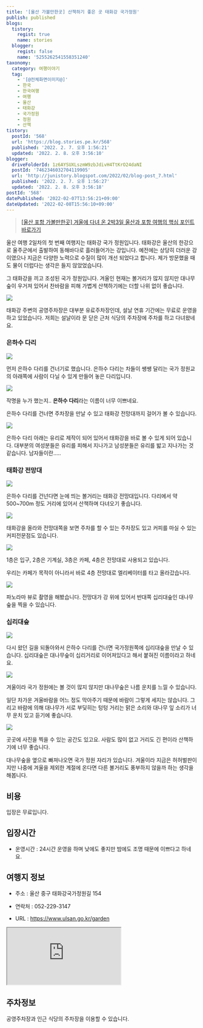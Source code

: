 ```yaml
---
title: '[울산 가볼만한곳] 산책하기 좋은 곳 태화강 국가정원'
publish: published
blogs:
  tistory:
    regist: true
    name: stories
  blogger:
    regist: false
    name: '5255262541558351240'
taxonomy:
  category: 여행이야기
  tag:
    - '[@전체화면이미지@]'
    - 한국
    - 한국여행
    - 여행
    - 울산
    - 태화강
    - 국가정원
    - 정원
    - 산책
tistory:
  postId: '568'
  url: 'https://blog.stories.pe.kr/568'
  published: '2022. 2. 7. 오후 1:56:21'
  updated: '2022. 2. 8. 오후 3:56:10'
blogger:
  driveFolderId: 1z6AYSUXLszmW9zbJdivH4TtKrO24daNI
  postId: '7462346032704119905'
  url: 'http://junistory.blogspot.com/2022/02/blog-post_7.html'
  published: '2022. 2. 7. 오후 1:56:27'
  updated: '2022. 2. 8. 오후 3:56:18'
postId: '568'
datePublished: '2022-02-07T13:56:21+09:00'
dateUpdated: '2022-02-08T15:56:10+09:00'
---
```


> [[울산 포항 가볼만한곳] 겨울에 다녀 온 2박3일 울산과 포항 여행의 핵심 포인트 바로가기](https://blog.stories.pe.kr/565)

울산 여행 2일차의 첫 번째 여행지는 태화강 국가 정원입니다. 태화강은 울산의 한강으로 울주군에서 출발하여 동해바다로 흘러들어가는 강입니다. 예전에는 상당히 더러운 강이였으나 지금은 다양한 노력으로 수질이 많이 개선 되었다고 합니다. 제가 방문했을 때도 물이 더럽다는 생각은 들지 않았었습니다.

그 태화강을 끼고 조성된 국가 정원입니다. 겨울인 현재는 볼거리가 많지 않지만 대나무숲이 우거져 있어서 찬바람을 피해 가볍게 산책하기에는 더할 나위 없이 좋습니다.

![](./images/njo2_20220201_120035-01.jpeg)

태화강 주변의 공영주차장은 대부분 유료주차장인데, 설날 연휴 기간에는 무료로 운영을 하고 있었습니다. 저희는 설날이라 문 닫은 근처 식당의 주차장에 주차를 하고 다녀왔네요.

### 은하수 다리

![](./images/njo2_20220201_120136-01.jpeg)

먼저 은하수 다리를 건너기로 했습니다. 은하수 다리는 차들이 쌩쌩 달리는 국가 정원교의 아래쪽에 사람이 다닐 수 있게 만들어 놓은 다리입니다.

![](./images/njo2_20220201_120241-01.jpeg)

작명을 누가 했는지.. **은하수 다리**라는 이름이 너무 이쁘네요.

은하수 다리를 건너면 주차장을 만날 수 있고 태화강 전망대까지 걸어가 볼 수 있습니다.

![](./images/njo2_20220201_120427-01.jpeg)

은하수 다리 아래는 유리로 제작이 되어 있어서 태화강을 바로 볼 수 있게 되어 있습니다. 대부분의 여성분들은 유리를 피해서 지나가고 남성분들은 유리를 밟고 지나가는 것 같습니다. 남자들이란.....

### 태화강 전망대

![](./images/njo2_20220201_121511-01.jpeg)

은하수 다리를 건넌다면 눈에 띄는 볼거리는 태화강 전망대입니다. 다리에서 약 500~700m 정도 거리에 있어서 산책하며 다녀오기 좋습니다.

![](./images/njo2_20220201_122717-01.jpeg)

태화강을 올라와 전망대쪽을 보면 주차를 할 수 있는 주차장도 있고 커피를 마실 수 있는 커피전문점도 있습니다.

![](./images/njo2_20220201_122048-01.jpeg)

1층은 입구, 2층은 기계실, 3층은 카페, 4층은 전망대로 사용되고 있습니다.

우리는 카페가 목적이 아니라서 바로 4층 전망대로 엘리베이터를 타고 올라갔습니다.

![](./images/njo2_20220201_122309-01.jpeg)

파노라마 뷰로 촬영을 해봤습니다. 전망대가 강 위에 있어서 반대쪽 십리대숲인 대나무숲을 찍을 수 있습니다.

### 십리대숲

![](./images/njo2_20220201_125218-01.jpeg)

다시 왔던 길을 되돌아와서 은하수 다리를 건너면 국가정원쪽에 십리대숲을 만날 수 있습니다. 십리대숲은 대나무숲이 십리거리로 이어져있다고 해서 붙혀진 이름이라고 하네요.

![](./images/njo2_20220201_125323-01.jpeg)

겨울이라 국가 정원에는 볼 것이 많지 않지만 대나무숲은 나름 운치를 느낄 수 있습니다.

일단 차가운 겨울바람을 어느 정도 막아주기 때문에 바람이 그렇게 세지는 않습니다. 그리고 바람에 의해 대나무가 서로 부딪히는 텅텅 거리는 맑은 소리와 대나무 잎 소리가 너무 운치 있고 듣기에 좋습니다.

![](./images/njo2_20220201_125748-01.jpeg)

곳곳에 사진을 찍을 수 있는 공간도 있고요. 사람도 많이 없고 거리도 긴 편이라 산책하기에 너무 좋습니다.

대나무숲을 옆으로 빠져나오면 국가 정원 자리가 있습니다. 겨울이라 지금은 허허벌판이지만 나중에 겨울을 제외한 계절에 온다면 다른 볼거리도 풍부하지 않을까 하는 생각을 해봅니다.

## 비용

입장은 무료입니다.

## 입장시간

- 운영시간 : 24시간 운영을 하며 낮에도 좋지만 밤에도 조명 때문에 이쁘다고 하네요.

## 여행지 정보

- 주소 : 울산 중구 태화강국가정원길 154

- 연락처 : 052-229-3147

- URL : https://www.ulsan.go.kr/garden

<div class='embed-responsive embed-responsive-16by9'>

<iframe src='https://www.google.com/maps/embed?pb=!1m18!1m12!1m3!1d3246.240005005093!2d129.29403491553236!3d35.547774344886506!2m3!1f0!2f0!3f0!3m2!1i1024!2i768!4f13.1!3m3!1m2!1s0x35663299e1025f03%3A0xb68ed0b9362ce2bf!2z7YOc7ZmU6rCVIOq1reqwgOygleybkA!5e0!3m2!1sko!2skr!4v1644209341415!5m2!1sko!2skr' class='embed-responsive-item' allowfullscreen></iframe>

</div>

## 주차정보

공영주차장과 인근 식당의 주차장을 이용할 수 있습니다.

